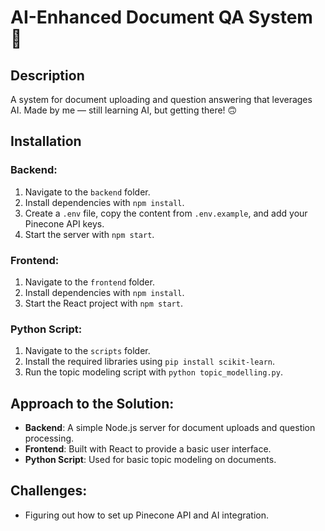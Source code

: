 # AI-Enhanced Document QA System 🤖

## Description
A system for document uploading and question answering that leverages AI. Made by me — still learning AI, but getting there! 🙃

## Installation

### Backend:
1. Navigate to the `backend` folder.
2. Install dependencies with `npm install`.
3. Create a `.env` file, copy the content from `.env.example`, and add your Pinecone API keys.
4. Start the server with `npm start`.

### Frontend:
1. Navigate to the `frontend` folder.
2. Install dependencies with `npm install`.
3. Start the React project with `npm start`.

### Python Script:
1. Navigate to the `scripts` folder.
2. Install the required libraries using `pip install scikit-learn`.
3. Run the topic modeling script with `python topic_modelling.py`.

## Approach to the Solution:
- **Backend**: A simple Node.js server for document uploads and question processing.
- **Frontend**: Built with React to provide a basic user interface.
- **Python Script**: Used for basic topic modeling on documents.

## Challenges:
- Figuring out how to set up Pinecone API and AI integration.

